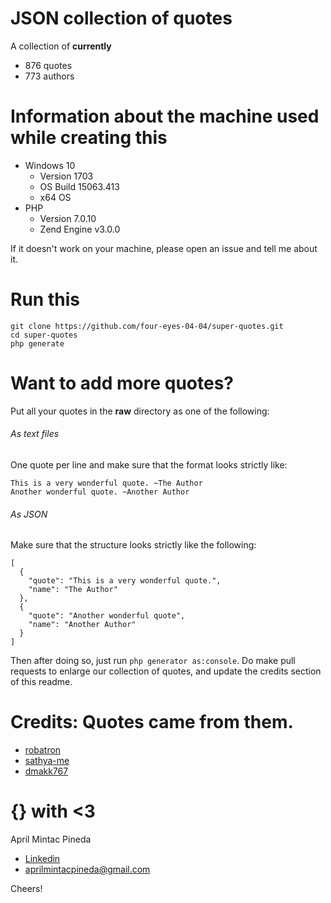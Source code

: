 # JSON collection of quotes

A collection of __currently__
- 876 quotes
- 773 authors

# Information about the machine used while creating this

- Windows 10
  - Version 1703
  - OS Build 15063.413
  - x64 OS
- PHP
  - Version 7.0.10
  - Zend Engine v3.0.0

If it doesn't work on your machine, please open an issue and tell me about it.

# Run this

```
git clone https://github.com/four-eyes-04-04/super-quotes.git
cd super-quotes
php generate
```

# Want to add more quotes?
Put all your quotes in the **raw** directory as one of the following:

###### As text files
One quote per line and make sure that the format looks strictly like:

```
This is a very wonderful quote. ~The Author
Another wonderful quote. ~Another Author
```

###### As JSON
Make sure that the structure looks strictly like the following:

```
[
  {
    "quote": "This is a very wonderful quote.",
    "name": "The Author"
  },
  {
    "quote": "Another wonderful quote",
    "name": "Another Author"
  }
]
```

Then after doing so, just run `php generator as:console`.
Do make pull requests to enlarge our collection of quotes, and update the credits section of this readme.

# Credits: Quotes came from them.

- [robatron](https://gist.github.com/robatron/a66acc0eed3835119817)
- [sathya-me](https://github.com/sathya-me/LoginQuotes/blob/master/Quotes.txt)
- [dmakk767](https://gist.github.com/dmakk767/9375ff01aff76f1788aead1df9a66338)

# {} with <3
April Mintac Pineda

- [Linkedin](https://www.linkedin.com/in/april-pineda/)
- <aprilmintacpineda@gmail.com>

Cheers!